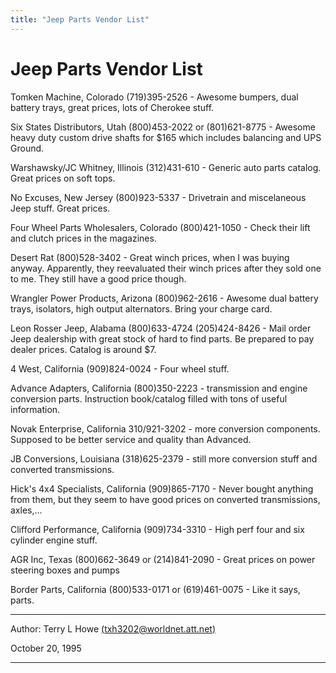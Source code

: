 ```yaml
---
title: "Jeep Parts Vendor List"
---
```


# Jeep Parts Vendor List

Tomken Machine, Colorado (719)395-2526 - Awesome bumpers, dual battery
trays, great prices, lots of Cherokee stuff.

Six States Distributors, Utah (800)453-2022 or (801)621-8775 - Awesome
heavy duty custom drive shafts for $165 which includes balancing and
UPS Ground.

Warshawsky/JC Whitney, Illinois (312)431-610 - Generic auto parts
catalog.  Great prices on soft tops.

No Excuses, New Jersey (800)923-5337 - Drivetrain and miscelaneous
Jeep stuff.  Great prices.

Four Wheel Parts Wholesalers, Colorado (800)421-1050 - Check their lift
and clutch prices in the magazines.

Desert Rat (800)528-3402 - Great winch prices, when I was buying anyway.
Apparently, they reevaluated their winch prices after they sold one
to me.  They still have a good price though.

Wrangler Power Products, Arizona (800)962-2616 - Awesome dual battery
trays, isolators, high output alternators.  Bring your charge card.

Leon Rosser Jeep, Alabama (800)633-4724 (205)424-8426 - Mail order Jeep dealership
with great stock of hard to find parts.  Be prepared to pay dealer
prices.  Catalog is around $7.

4 West, California (909)824-0024 - Four wheel stuff.

Advance Adapters, California (800)350-2223 - transmission and engine
conversion parts.  Instruction book/catalog filled with tons of
useful information.

Novak Enterprise, California 310/921-3202 - more conversion components.
Supposed to be better service and quality than Advanced.

JB Conversions, Louisiana (318)625-2379 - still more conversion
stuff and converted transmissions.

Hick's 4x4 Specialists, California (909)865-7170 - Never bought
anything from them, but they seem to have good prices on converted
transmissions, axles,...

Clifford Performance, California (909)734-3310 - High perf four
and six cylinder engine stuff.

AGR Inc, Texas (800)662-3649 or (214)841-2090 - Great prices on power
steering boxes and pumps

Border Parts, California (800)533-0171 or (619)461-0075 - Like it says, parts.

---

Author: Terry L Howe [(txh3202@worldnet.att.net)](mailto:txh3202@worldnet.att.net)

October 20, 1995

---